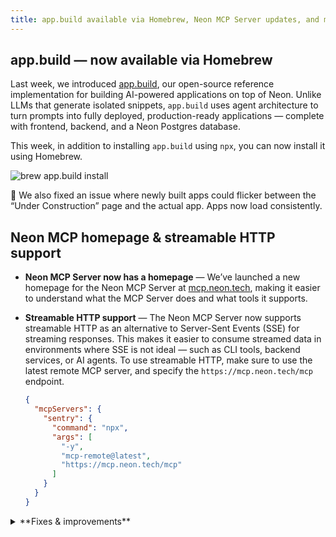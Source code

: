 ```yaml
---
title: app.build available via Homebrew, Neon MCP Server updates, and more
---
```


## app.build — now available via Homebrew

Last week, we introduced [app.build](https://www.app.build/), our open-source reference implementation for building AI-powered applications on top of Neon. Unlike LLMs that generate isolated snippets, `app.build` uses agent architecture to turn prompts into fully deployed, production-ready applications — complete with frontend, backend, and a Neon Postgres database.

This week, in addition to installing `app.build` using `npx`, you can now install it using Homebrew.

![brew app.build install](/docs/relnotes/brew_appdotbuild.png)

📌 We also fixed an issue where newly built apps could flicker between the “Under Construction” page and the actual app. Apps now load consistently.

## Neon MCP homepage & streamable HTTP support

- **Neon MCP Server now has a homepage** — We’ve launched a new homepage for the Neon MCP Server at [mcp.neon.tech](https://mcp.neon.tech), making it easier to understand what the MCP Server does and what tools it supports.

- **Streamable HTTP support** — The Neon MCP Server now supports streamable HTTP as an alternative to Server-Sent Events (SSE) for streaming responses. This makes it easier to consume streamed data in environments where SSE is not ideal — such as CLI tools, backend services, or AI agents. To use streamable HTTP, make sure to use the latest remote MCP server, and specify the `https://mcp.neon.tech/mcp` endpoint.

  ```json
  {
    "mcpServers": {
      "sentry": {
        "command": "npx",
        "args": [
          "-y",
          "mcp-remote@latest",
          "https://mcp.neon.tech/mcp"
        ]
      }
    }
  }
  ```

<details>

<summary>**Fixes & improvements**</summary>

- **Neon Console**

  - We updated the **Instant point-in-time restore** time selector component on the **Backup & Restore** page. The new selector makes it a little easier to select the restore point time and date.
  - Fixed an issue in the console that prevented shared projects from being displayed.

</details>
